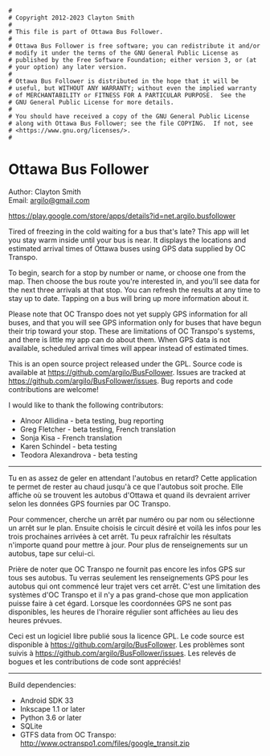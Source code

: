 ```
#
# Copyright 2012-2023 Clayton Smith
#
# This file is part of Ottawa Bus Follower.
#
# Ottawa Bus Follower is free software; you can redistribute it and/or
# modify it under the terms of the GNU General Public License as
# published by the Free Software Foundation; either version 3, or (at
# your option) any later version.
#
# Ottawa Bus Follower is distributed in the hope that it will be
# useful, but WITHOUT ANY WARRANTY; without even the implied warranty
# of MERCHANTABILITY or FITNESS FOR A PARTICULAR PURPOSE.  See the
# GNU General Public License for more details.
#
# You should have received a copy of the GNU General Public License
# along with Ottawa Bus Follower; see the file COPYING.  If not, see
# <https://www.gnu.org/licenses/>.
#
```

Ottawa Bus Follower
===================

Author: Clayton Smith  
Email: <argilo@gmail.com>

https://play.google.com/store/apps/details?id=net.argilo.busfollower

Tired of freezing in the cold waiting for a bus that's late?  This app
will let you stay warm inside until your bus is near.  It displays the
locations and estimated arrival times of Ottawa buses using GPS data
supplied by OC Transpo.

To begin, search for a stop by number or name, or choose one from the
map.  Then choose the bus route you're interested in, and you'll see
data for the next three arrivals at that stop.  You can refresh the
results at any time to stay up to date.  Tapping on a bus will bring
up more information about it.

Please note that OC Transpo does not yet supply GPS information for
all buses, and that you will see GPS information only for buses that
have begun their trip toward your stop.  These are limitations of OC
Transpo's systems, and there is little my app can do about them.  When
GPS data is not available, scheduled arrival times will appear instead
of estimated times.

This is an open source project released under the GPL.  Source code is
available at https://github.com/argilo/BusFollower.  Issues are
tracked at https://github.com/argilo/BusFollower/issues.  Bug reports
and code contributions are welcome!

I would like to thank the following contributors:
* Alnoor Allidina - beta testing, bug reporting
* Greg Fletcher - beta testing, French translation
* Sonja Kisa - French translation
* Karen Schindel - beta testing
* Teodora Alexandrova - beta testing

-----

Tu en as assez de geler en attendant l'autobus en retard? Cette
application te permet de rester au chaud jusqu'à ce que l'autobus soit
proche. Elle affiche où se trouvent les autobus d'Ottawa et quand ils
devraient arriver selon les données GPS fournies par OC Transpo.

Pour commencer, cherche un arrêt par numéro ou par nom ou sélectionne
un arrêt sur le plan. Ensuite choisis le circuit désiré et voilà les
infos pour les trois prochaines arrivées à cet arrêt. Tu peux
rafraîchir les résultats n'importe quand pour mettre à jour. Pour plus
de renseignements sur un autobus, tape sur celui-ci.

Prière de noter que OC Transpo ne fournit pas encore les infos GPS sur
tous ses autobus. Tu verras seulement les renseignements GPS pour les
autobus qui ont commencé leur trajet vers cet arrêt. C'est une
limitation des systèmes d'OC Transpo et il n'y a pas grand-chose que
mon application puisse faire à cet égard. Lorsque les coordonnées GPS
ne sont pas disponibles, les heures de l'horaire régulier sont
affichées au lieu des heures prévues.

Ceci est un logiciel libre publié sous la licence GPL. Le code source
est disponible à https://github.com/argilo/BusFollower. Les problèmes
sont suivis à https://github.com/argilo/BusFollower/issues. Les relevés
de bogues et les contributions de code sont appréciés!

-----

Build dependencies:
* Android SDK 33
* Inkscape 1.1 or later
* Python 3.6 or later
* SQLite
* GTFS data from OC Transpo: http://www.octranspo1.com/files/google_transit.zip
